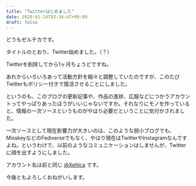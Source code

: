 ```yaml
---
title: "Twitterはじめました"
date: 2020-01-24T03:34:47+09:00
draft: false
---
```


どうもゼルチカです。

タイトルのとおり、Twitter始めました。（？）

<!--more-->

Twitterを削除してから1ヶ月ちょうどですね。

あれからいろいろあって活動方針を細々と調整していたのですが、このたびTwitterもポリシー付きで復活させることにしました。

というのも、このブログの更新記事や、作品の進捗、広報などにつかうアカウントってやっぱりあったほうがいいじゃないですか。それなりにモノを作っていると、情報の一次ソースというものがやはり必要だということに気付かされました。

一次ソースとして現在影響力が大きいのは、このような弱小ブログでも、MisskeyなどのFediverseでもなく、やはり現在はTwitterやInstagramなんですよね。というわけで、以前のようなコミュニケーションはしませんが、Twitterに顔を出すようにしました。

アカウント名は前と同じ [@Xeltica](https://twitter.com/xeltica) です。

今後ともよろしくおねがいします。